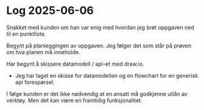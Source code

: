 # Log 2025-06-06

Snakket med kunden om han var enig med hvordan jeg brøt oppgaven ned til en punktliste.

Begynt på planleggingen av oppgaven. Jeg følger det som står på prøven om hva planen må inneholde.

Har begynt å skissere datamodell / api-et med draw.io.

- Jeg har laget en skisse for datamodellen og en flowchart for en generisk api forespørsel.

I følge kunden er det ikke nødvendig at en ansatt må godkjenne utlån av verktøy. Men det kan være en framtidig funksjonalitet.
